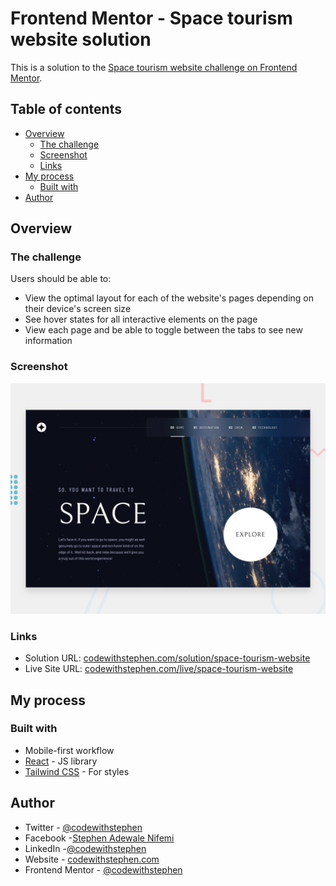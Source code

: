# Frontend Mentor - Space tourism website solution

This is a solution to the [Space tourism website challenge on Frontend Mentor](//www.frontendmentor.io/challenges/space-tourism-multipage-website-gRWj1URZ3).

## Table of contents

- [Overview](#overview)
  - [The challenge](#the-challenge)
  - [Screenshot](#screenshot)
  - [Links](#links)
- [My process](#my-process)
  - [Built with](#built-with)
- [Author](#author)

## Overview

### The challenge

Users should be able to:

- View the optimal layout for each of the website's pages depending on their device's screen size
- See hover states for all interactive elements on the page
- View each page and be able to toggle between the tabs to see new information

### Screenshot

![preview](/preview.jpg)

### Links

- Solution URL: [codewithstephen.com/solution/space-tourism-website](//github.com/DemoStephen/Space-Tourism-Website)
- Live Site URL: [codewithstephen.com/live/space-tourism-website](//codewithstephenspace-tourism.vercel.app/)

## My process

### Built with

- Mobile-first workflow
- [React](//reactjs.org/) - JS library
- [Tailwind CSS](//tailwindcss.com/.com/) - For styles

## Author

- Twitter - [@codewithstephen](//www.twitter.com/codewithstephen)
- Facebook -[Stephen Adewale Nifemi](//web.facebook.com/Inventorstephen/)
- LinkedIn -[@codewithstephen](//www.linkedin.com/in/codewithstephen/)
- Website - [codewithstephen.com](//codewithstephen.vercel.app)
- Frontend Mentor - [@codewithstephen](//www.frontendmentor.io/profile/codewithstephen)
